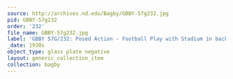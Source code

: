 ```yaml
---
source: http://archives.nd.edu/Bagby/GBBY-57g232.jpg
pid: GBBY-57g232
order: '232'
file_name: GBBY-57g232.jpg
label: 'GBBY 57G/232: Posed Action - Football Play with Stadium in background - c1930s'
_date: 1930s
object_type: glass plate negative
layout: generic_collection_item
collection: bagby
---
```

